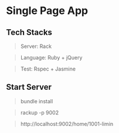 # Single Page App

## Tech Stacks
> Server: Rack

> Language: Ruby + jQuery

> Test: Rspec + Jasmine

## Start Server
> bundle install

> rackup -p 9002

> http://localhost:9002/home/1001-limin
